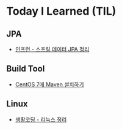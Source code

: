 # Today I Learned (TIL)

## JPA
 - [인프런 - 스프링 데이터 JPA 정리](https://github.com/hongji3354/TIL/tree/master/JPA/%EC%9D%B8%ED%94%84%EB%9F%B0%20-%20%EC%8A%A4%ED%94%84%EB%A7%81%20%EB%8D%B0%EC%9D%B4%ED%84%B0%20JPA)

## Build Tool
 - [CentOS 7에 Maven 설치하기](https://github.com/hongji3354/TIL/tree/master/Build%20Tool/CentOS%207%EC%97%90%20Maven%20%EC%84%A4%EC%B9%98%ED%95%98%EA%B8%B0)

## Linux
 - [생활코딩 - 리눅스 정리](https://github.com/hongji3354/TIL/tree/master/Linux/%EC%83%9D%ED%99%9C%EC%BD%94%EB%94%A9%20-%20Linux)

